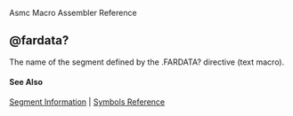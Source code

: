 Asmc Macro Assembler Reference

## @fardata?

The name of the segment defined by the .FARDATA? directive (text macro).

#### See Also

[Segment Information](segment-information.md) | [Symbols Reference](readme.md)
